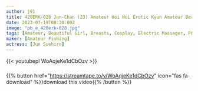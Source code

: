 ```yaml
---
author: j91
title: 420ERK-028 Jun-Chan (23) Amateur Hoi Hoi Erotic Kyun Amateur Beautiful Girl Beautiful Tits Shaved Pussy Mud Fair Fair Cosplay Electric Massager Gonzo (Jun Suehiro)
date: 2023-07-19T00:30:00Z
image: "pb_e_420erk-028.jpg"
tags: [Amateur, Beautiful Girl, Breasts, Cosplay, Electric Massager, POVShaved]
maker: [Amateur Fishing]
actress: [Jun Suehiro]
---
```



{{< youtubepl WoAqjeKe1dCbOzv >}}
###

{{% button href="https://streamtape.to/v/WoAqjeKe1dCbOzv" icon="fas fa-download" %}}download this video{{% /button %}}

